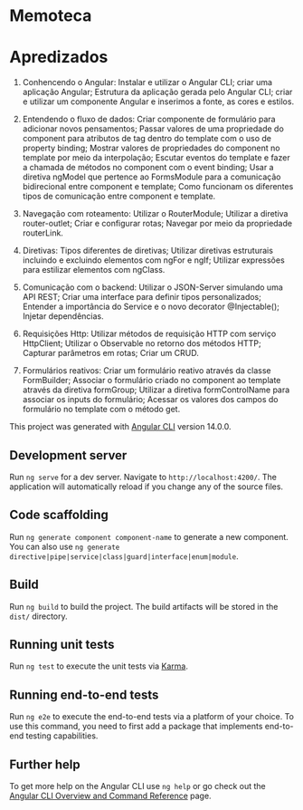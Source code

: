 # Memoteca

# Apredizados

1. Conhencendo o Angular: Instalar e utilizar o Angular CLI;
   criar uma aplicação Angular; Estrutura da aplicação gerada pelo Angular CLI;
   criar e utilizar um componente Angular e inserimos a fonte, as cores e estilos.

2. Entendendo o fluxo de dados: Criar componente de formulário para adicionar novos pensamentos;
   Passar valores de uma propriedade do component para atributos de tag dentro do template com o uso de property binding;
   Mostrar valores de propriedades do component no template por meio da interpolação;
   Escutar eventos do template e fazer a chamada de métodos no component com o event binding;
   Usar a diretiva ngModel que pertence ao FormsModule para a comunicação bidirecional entre component e template;
   Como funcionam os diferentes tipos de comunicação entre component e template.

3. Navegação com roteamento: Utilizar o RouterModule;
   Utilizar a diretiva router-outlet;
   Criar e configurar rotas;
   Navegar por meio da propriedade routerLink.

4. Diretivas: Tipos diferentes de diretivas;
   Utilizar diretivas estruturais incluindo e excluindo elementos com ngFor e ngIf;
   Utilizar expressões para estilizar elementos com ngClass.

5. Comunicação com o backend: Utilizar o JSON-Server simulando uma API REST;
   Criar uma interface para definir tipos personalizados;
   Entender a importância do Service e o novo decorator @Injectable();
   Injetar dependências.

6. Requisições Http: Utilizar métodos de requisição HTTP com serviço HttpClient;
   Utilizar o Observable no retorno dos métodos HTTP;
   Capturar parâmetros em rotas;
   Criar um CRUD.

7. Formulários reativos: Criar um formulário reativo através da classe FormBuilder;
   Associar o formulário criado no component ao template através da diretiva formGroup;
   Utilizar a diretiva formControlName para associar os inputs do formulário;
   Acessar os valores dos campos do formulário no template com o método get.

This project was generated with [Angular CLI](https://github.com/angular/angular-cli) version 14.0.0.

## Development server

Run `ng serve` for a dev server. Navigate to `http://localhost:4200/`. The application will automatically reload if you change any of the source files.

## Code scaffolding

Run `ng generate component component-name` to generate a new component. You can also use `ng generate directive|pipe|service|class|guard|interface|enum|module`.

## Build

Run `ng build` to build the project. The build artifacts will be stored in the `dist/` directory.

## Running unit tests

Run `ng test` to execute the unit tests via [Karma](https://karma-runner.github.io).

## Running end-to-end tests

Run `ng e2e` to execute the end-to-end tests via a platform of your choice. To use this command, you need to first add a package that implements end-to-end testing capabilities.

## Further help

To get more help on the Angular CLI use `ng help` or go check out the [Angular CLI Overview and Command Reference](https://angular.io/cli) page.
